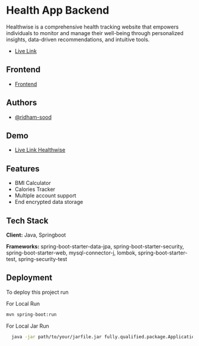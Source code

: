 
# Health App Backend

Healthwise is a comprehensive health tracking website that empowers individuals to monitor and manage their well-being through personalized insights, data-driven recommendations, and intuitive tools.

- [Live Link](https://health-3daa6.web.app/)


## Frontend

- [Frontend](https://github.com/ridham-sood/health)

  
## Authors

- [@ridham-sood](https://github.com/ridham-sood)


## Demo

 - [Live Link Healthwise](https://health-3daa6.web.app/)


## Features

- BMI Calculator
- Calories Tracker
- Multiple account support
- End encrypted data storage


## Tech Stack

**Client:** Java, Springboot

**Frameworks:** spring-boot-starter-data-jpa, spring-boot-starter-security, spring-boot-starter-web, mysql-connector-j, lombok, spring-boot-starter-test, spring-security-test


## Deployment

To deploy this project run

For Local Run
```bash
mvn spring-boot:run
```

For Local Jar Run
```bash
  java -jar path/to/your/jarfile.jar fully.qualified.package.Application 
```
